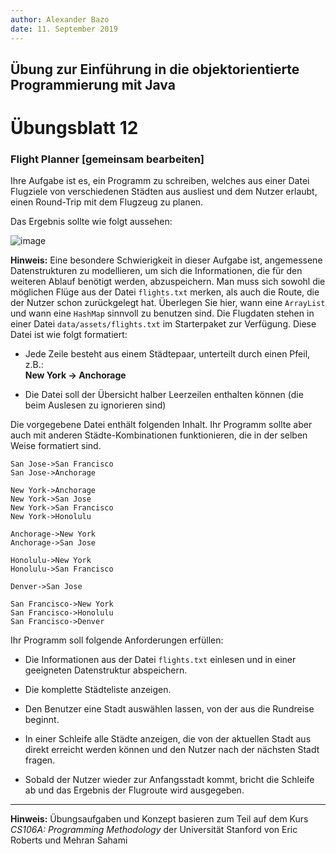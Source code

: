 ```yaml
---
author:	Alexander Bazo
date: 11. September 2019
---
```



## Übung zur Einführung in die objektorientierte Programmierung mit Java

# Übungsblatt 12

### **Flight Planner [gemeinsam bearbeiten]**

Ihre Aufgabe ist es, ein Programm zu schreiben, welches aus einer Datei Flugziele von verschiedenen Städten aus ausliest und dem Nutzer erlaubt, einen Round-Trip mit dem Flugzeug zu planen.

Das Ergebnis sollte wie folgt aussehen:

![image](img/11_flights.png)

**Hinweis:** Eine besondere Schwierigkeit in dieser Aufgabe ist,
angemessene Datenstrukturen zu modellieren, um sich die Informationen,
die für den weiteren Ablauf benötigt werden, abzuspeichern. Man muss
sich sowohl die möglichen Flüge aus der Datei `flights.txt` merken, als auch die Route, die der Nutzer schon zurückgelegt hat. Überlegen Sie hier, wann eine `ArrayList` und wann eine `HashMap` sinnvoll zu benutzen sind. Die Flugdaten stehen in einer Datei `data/assets/flights.txt` im Starterpaket zur Verfügung. Diese Datei ist wie folgt formatiert:

-   Jede Zeile besteht aus einem Städtepaar, unterteilt durch einen
    Pfeil, z.B.:\
    **New York -\> Anchorage**

-   Die Datei soll der Übersicht halber Leerzeilen enthalten können (die
    beim Auslesen zu ignorieren sind)

Die vorgegebene Datei enthält folgenden Inhalt. Ihr Programm sollte aber auch mit anderen Städte-Kombinationen funktionieren, die in der selben Weise formatiert sind.

    San Jose->San Francisco
    San Jose->Anchorage

    New York->Anchorage
    New York->San Jose
    New York->San Francisco
    New York->Honolulu

    Anchorage->New York
    Anchorage->San Jose

    Honolulu->New York
    Honolulu->San Francisco

    Denver->San Jose

    San Francisco->New York
    San Francisco->Honolulu
    San Francisco->Denver

Ihr Programm soll folgende Anforderungen erfüllen:

-   Die Informationen aus der Datei `flights.txt` einlesen und in einer
    geeigneten Datenstruktur abspeichern.

-   Die komplette Städteliste anzeigen.

-   Den Benutzer eine Stadt auswählen lassen, von der aus die Rundreise
    beginnt.

-   In einer Schleife alle Städte anzeigen, die von der aktuellen Stadt
    aus direkt erreicht werden können und den Nutzer nach der nächsten
    Stadt fragen.

-   Sobald der Nutzer wieder zur Anfangsstadt kommt, bricht die Schleife
    ab und das Ergebnis der Flugroute wird ausgegeben.

----

**Hinweis:** Übungsaufgaben und Konzept basieren zum Teil auf dem Kurs
*CS106A: Programming Methodology* der Universität Stanford von Eric
Roberts und Mehran Sahami

